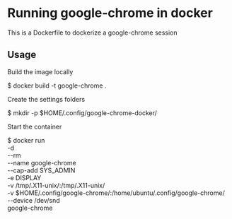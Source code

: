 # Running google-chrome in docker

This is a Dockerfile to dockerize a google-chrome session

## Usage

Build the image locally

  $ docker build -t google-chrome .

Create the settings folders

  $ mkdir -p $HOME/.config/google-chrome-docker/

Start the container

  $ docker run \
	-d \
	--rm \
	--name google-chrome \
	--cap-add SYS_ADMIN \
	-e DISPLAY \
	-v /tmp/.X11-unix/:/tmp/.X11-unix/ \
	-v $HOME/.config/google-chrome/:/home/ubuntu/.config/google-chrome/ \
	--device /dev/snd \
	google-chrome
